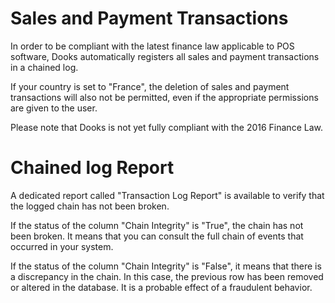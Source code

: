 <!-- add-breadcrumbs -->
# Sales and Payment Transactions

In order to be compliant with the latest finance law applicable to POS software, Dooks automatically registers all sales and payment transactions in a chained log.

If your country is set to "France", the deletion of sales and payment transactions will also not be permitted, even if the appropriate permissions are given to the user.

Please note that Dooks is not yet fully compliant with the 2016 Finance Law.

# Chained log Report

A dedicated report called "Transaction Log Report" is available to verify that the logged chain has not been broken.

If the status of the column "Chain Integrity" is "True", the chain has not been broken.
It means that you can consult the full chain of events that occurred in your system.

If the status of the column "Chain Integrity" is "False", it means that there is a discrepancy in the chain.
In this case, the previous row has been removed or altered in the database. It is a probable effect of a fraudulent behavior.
